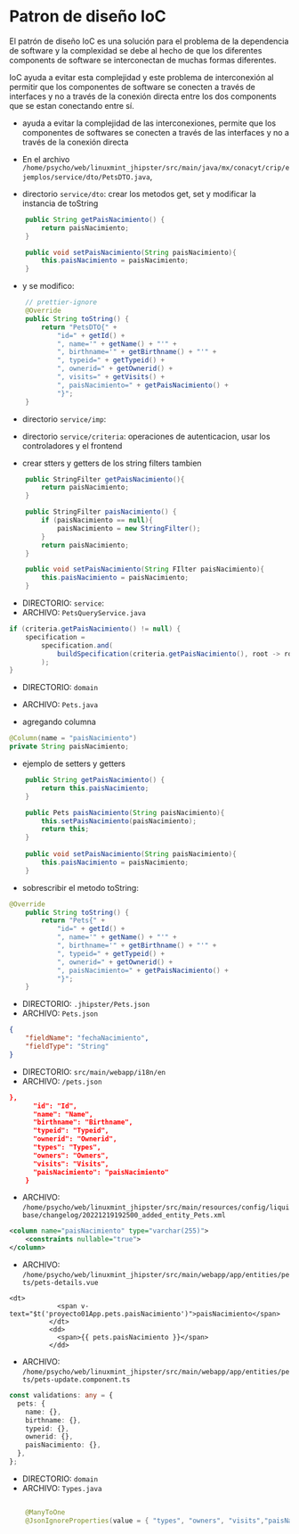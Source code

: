# Patron de diseño IoC

El patrón de diseño IoC es una solución para el problema de la dependencia de software y la complexidad se debe al hecho de que los diferentes components de software se interconectan de muchas formas diferentes.

IoC ayuda a evitar esta complejidad y este problema de interconexión al permitir que los componentes de software se conecten a través de interfaces y no a través de la conexión directa entre los dos components que se estan conectando entre sí.

- ayuda a evitar la complejidad de las interconexiones, permite
que los componentes de softwares se
conecten a través de las interfaces y no a través de la conexión directa


- En el archivo `/home/psycho/web/linuxmint_jhipster/src/main/java/mx/conacyt/crip/ejemplos/service/dto/PetsDTO.java`, 
- directorio `service/dto`:
crear los metodos get, set y modificar la instancia de toString

```java
    public String getPaisNacimiento() {
        return paisNacimiento;
    }

    public void setPaisNacimiento(String paisNacimiento){
        this.paisNacimiento = paisNacimiento;
    }
```

- y se modifico:

```java
    // prettier-ignore
    @Override
    public String toString() {
        return "PetsDTO{" +
            "id=" + getId() +
            ", name='" + getName() + "'" +
            ", birthname='" + getBirthname() + "'" +
            ", typeid=" + getTypeid() +
            ", ownerid=" + getOwnerid() +
            ", visits=" + getVisits() +
            ", paisNacimiento=" + getPaisNacimiento() +
            "}";
    }
```


- directorio `service/imp`:

- directorio  `service/criteria`:
operaciones de autenticacion, usar
los controladores y el frontend

- crear stters y getters de los string filters tambien

```java
    public StringFilter getPaisNacimiento(){
        return paisNacimiento;
    }

    public StringFilter paisNacimiento() {
        if (paisNacimiento == null){
            paisNacimiento = new StringFilter();
        }
        return paisNacimiento;
    }

    public void setPaisNacimiento(String FIlter paisNacimiento){
        this.paisNacimiento = paisNacimiento;
    }
```

- DIRECTORIO: `service`:
- ARCHIVO: `PetsQueryService.java`
```java
if (criteria.getPaisNacimiento() != null) {
    specification = 
        specification.and(
            buildSpecification(criteria.getPaisNacimiento(), root -> root.join(Pets_.paisNacimiento, JoinType.LEFT).get(Pets_.id) )
        );
}
```

- DIRECTORIO: `domain`
- ARCHIVO: `Pets.java`

- agregando columna
```java
@Column(name = "paisNacimiento")
private String paisNacimiento;
```

- ejemplo de setters y getters
```java
    public String getPaisNacimiento() {
        return this.paisNacimiento;
    }

    public Pets paisNacimiento(String paisNacimiento){
        this.setPaisNacimiento(paisNacimiento);
        return this;
    }
    
    public void setPaisNacimiento(String paisNacimiento){
        this.paisNacimiento = paisNacimiento;
    }
```
- sobrescribir el metodo toString:
```java
@Override
    public String toString() {
        return "Pets{" +
            "id=" + getId() +
            ", name='" + getName() + "'" +
            ", birthname='" + getBirthname() + "'" +
            ", typeid=" + getTypeid() +
            ", ownerid=" + getOwnerid() +
            ", paisNacimiento=" + getPaisNacimiento() +
            "}";
    }
```


- DIRECTORIO: `.jhipster/Pets.json`
- ARCHIVO: `Pets.json`

```json
{
    "fieldName": "fechaNacimiento",
    "fieldType": "String"
}
```
- DIRECTORIO: `src/main/webapp/i18n/en`
- ARCHIVO: `/pets.json`

```json
},
      "id": "Id",
      "name": "Name",
      "birthname": "Birthname",
      "typeid": "Typeid",
      "ownerid": "Ownerid",
      "types": "Types",
      "owners": "Owners",
      "visits": "Visits",
      "paisNacimiento": "paisNacimiento"
    }
```

- ARCHIVO: `/home/psycho/web/linuxmint_jhipster/src/main/resources/config/liquibase/changelog/20221219192500_added_entity_Pets.xml`
```xml
<column name="paisNacimiento" type="varchar(255)">
    <constraints nullable="true">
</column>
```

- ARCHIVO:
`/home/psycho/web/linuxmint_jhipster/src/main/webapp/app/entities/pets/pets-details.vue`

```vue
<dt>
            <span v-text="$t('proyecto01App.pets.paisNacimiento')">paisNacimiento</span>
          </dt>
          <dd>
            <span>{{ pets.paisNacimiento }}</span>
          </dd>
```

- ARCHIVO: `/home/psycho/web/linuxmint_jhipster/src/main/webapp/app/entities/pets/pets-update.component.ts`

```ts
const validations: any = {
  pets: {
    name: {},
    birthname: {},
    typeid: {},
    ownerid: {},
    paisNacimiento: {},
  },
};
```


- DIRECTORIO: `domain`
- ARCHIVO: `Types.java`

```java

    @ManyToOne
    @JsonIgnoreProperties(value = { "types", "owners", "visits","paisNacimiento" }, allowSetters = true)
    
```

